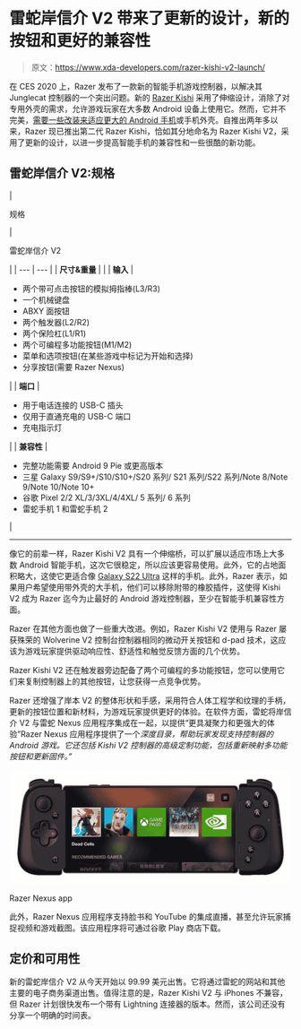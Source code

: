 # 雷蛇岸信介 V2 带来了更新的设计，新的按钮和更好的兼容性

> 原文：<https://www.xda-developers.com/razer-kishi-v2-launch/>

在 CES 2020 上，Razer 发布了一款新的智能手机游戏控制器，以解决其 Junglecat 控制器的一个突出问题。新的 [Razer Kishi](https://www.xda-developers.com/razer-kishi-review-google-stadia-nvidia-geforce-now-steam-link-emulators/) 采用了伸缩设计，消除了对专用外壳的需求，允许游戏玩家在大多数 Android 设备上使用它。然而，它并不完美，[需要一些改装来适应更大的 Android 手机](https://www.xda-developers.com/razer-kishi-controller-modded-fit-larger-android-phones-cases/)或手机外壳。自推出两年多以来，Razer 现已推出第二代 Razer Kishi，恰如其分地命名为 Razer Kishi V2，采用了更新的设计，以进一步提高智能手机的兼容性和一些很酷的新功能。

## 雷蛇岸信介 V2:规格

| 

规格

 | 

雷蛇岸信介 V2

 |
| --- | --- |
| **尺寸&重量** |  |
| **输入** | 

*   两个带可点击按钮的模拟拇指棒(L3/R3)
*   一个机械键盘
*   ABXY 面按钮
*   两个触发器(L2/R2)
*   两个保险杠(L1/R1)
*   两个可编程多功能按钮(M1/M2)
*   菜单和选项按钮(在某些游戏中标记为开始和选择)
*   分享按钮(需要 Razer Nexus)

 |
| **端口** | 

*   用于电话连接的 USB-C 插头
*   仅用于直通充电的 USB-C 端口
*   充电指示灯

 |
| **兼容性** | 

*   完整功能需要 Android 9 Pie 或更高版本
*   三星 Galaxy S9/S9+/S10/S10+/S20 系列/ S21 系列/S22 系列/Note 8/Note 9/Note 10/Note 10+
*   谷歌 Pixel 2/2 XL/3/3XL/4/4XL/ 5 系列/ 6 系列
*   雷蛇手机 1 和雷蛇手机 2

 |

* * *

像它的前辈一样，Razer Kishi V2 具有一个伸缩桥，可以扩展以适应市场上大多数 Android 智能手机，这次它很稳定，所以应该更容易使用。此外，它的占地面积略大，这使它更适合像 [Galaxy S22 Ultra](https://www.xda-developers.com/samsung-galaxy-s22-ultra-review/) 这样的手机。此外，Razer 表示，如果用户希望使用带外壳的大手机，他们可以移除附带的橡胶插件，这使得 Kishi V2 成为 Razer 迄今为止最好的 Android 游戏控制器，至少在智能手机兼容性方面。

Razer 在其他方面也做了一些重大改进。例如，Razer Kishi V2 使用与 Razer 屡获殊荣的 Wolverine V2 控制台控制器相同的微动开关按钮和 d-pad 技术，这应该为游戏玩家提供驱动响应性、舒适性和触觉反馈方面的几个优势。

Razer Kishi V2 还在触发器旁边配备了两个可编程的多功能按钮，您可以使用它们来复制控制器上的其他按钮，让您获得一点竞争优势。

Razer 还增强了岸本 V2 的整体形状和手感，采用符合人体工程学和纹理的手柄，更新的按钮位置和新材料，为游戏玩家提供更好的体验。在软件方面，雷蛇将岸信介 V2 与雷蛇 Nexus 应用程序集成在一起，以提供“更具凝聚力和更强大的体验”Razer Nexus 应用程序提供了一个*深度目录，帮助玩家发现支持控制器的 Android 游戏。它还包括 Kishi V2 控制器的高级定制功能，包括重新映射多功能按钮和更新固件。”*

 <picture>![Razer Kishi V2 render with smartphone attached and showing Razer Nexus app on white background](img/a4a8d5be88eec314856e9fe442200f5c.png)</picture> 

Razer Nexus app

此外，Razer Nexus 应用程序支持脸书和 YouTube 的集成直播，甚至允许玩家捕捉视频和游戏截图。该应用程序将可通过谷歌 Play 商店下载。

## 定价和可用性

新的雷蛇岸信介 V2 从今天开始以 99.99 美元出售。它将通过雷蛇的网站和其他主要的电子商务渠道出售。值得注意的是，Razer Kishi V2 与 iPhones 不兼容，但 Razer 计划很快发布一个带有 Lightning 连接器的版本。然而，该公司还没有分享一个明确的时间表。